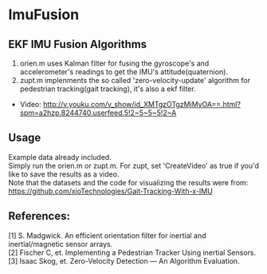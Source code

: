 # ImuFusion
## EKF IMU Fusion Algorithms
1. orien.m uses Kalman filter for fusing the gyroscope's and accelerometer's readings to get the IMU's attitude(quaternion).<br>
2. zupt.m implenments the so called 'zero-velocity-update' algorithm for pedestrian tracking(gait tracking), it's also a ekf filter.<br>
* Video: http://v.youku.com/v_show/id_XMTgzOTgzMjMyOA==.html?spm=a2hzp.8244740.userfeed.5!2~5~5~5!2~A


## Usage
Example data already included.<br>
Simply run the orien.m or zupt.m. For zupt, set 'CreateVideo' as true if you'd like to save the results as a video.<br>
Note that the datasets and the code for visualizing the results were from:
https://github.com/xioTechnologies/Gait-Tracking-With-x-IMU

## References:
[1] S. Madgwick. An efficient orientation filter for inertial and inertial/magnetic sensor arrays.<br>
[2] Fischer C, et. Implementing a Pedestrian Tracker Using inertial Sensors.<br>
[3] Isaac Skog, et. Zero-Velocity Detection — An Algorithm Evaluation.<br>
